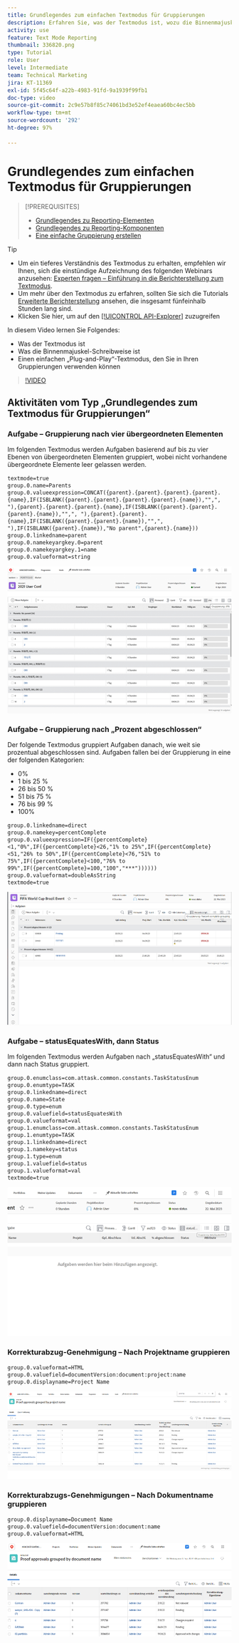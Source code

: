 ```yaml
---
title: Grundlegendes zum einfachen Textmodus für Gruppierungen
description: Erfahren Sie, was der Textmodus ist, wozu die Binnenmajuskel-Schreibweise dient, und lernen Sie einen einfachen „Plug-and-Play“-Textmodus kennen, den Sie für Ihre Gruppierungen in Workfront verwenden können.
activity: use
feature: Text Mode Reporting
thumbnail: 336820.png
type: Tutorial
role: User
level: Intermediate
team: Technical Marketing
jira: KT-11369
exl-id: 5f45c64f-a22b-4983-91fd-9a1939f99fb1
doc-type: video
source-git-commit: 2c9e57b8f85c74061bd3e52ef4eaea60bc4ec5bb
workflow-type: tm+mt
source-wordcount: '292'
ht-degree: 97%

---
```


# Grundlegendes zum einfachen Textmodus für Gruppierungen

>[!PREREQUISITES]
>
>* [Grundlegendes zu Reporting-Elementen](https://experienceleague.adobe.com/docs/workfront-learn/tutorials-workfront/reporting/basic-reporting/reporting-elements.html?lang=de)
>* [Grundlegendes zu Reporting-Komponenten](https://experienceleague.adobe.com/docs/workfront-learn/tutorials-workfront/reporting/basic-reporting/reporting-components.html?lang=de)
>* [Eine einfache Gruppierung erstellen](https://experienceleague.adobe.com/docs/workfront-learn/tutorials-workfront/reporting/basic-reporting/create-a-basic-grouping.html?lang=de)


>[!TIP]
>
>* Um ein tieferes Verständnis des Textmodus zu erhalten, empfehlen wir Ihnen, sich die einstündige Aufzeichnung des folgenden Webinars anzusehen: [Experten fragen – Einführung in die Berichterstellung zum Textmodus](https://experienceleague.adobe.com/docs/workfront-events/events/reporting-and-dashboards/introduction-to-text-mode-reporting.html?lang=de).
>* Um mehr über den Textmodus zu erfahren, sollten Sie sich die Tutorials [Erweiterte Berichterstellung](https://experienceleague.adobe.com/docs/workfront-learn/tutorials-workfront/reporting/advanced-reporting/welcome-to-advanced-reporting.html?lang=de) ansehen, die insgesamt fünfeinhalb Stunden lang sind.
>* Klicken Sie hier, um auf den [[!UICONTROL API-Explorer]](https://developer.adobe.com/workfront/api-explorer/) zuzugreifen

In diesem Video lernen Sie Folgendes:

* Was der Textmodus ist
* Was die Binnenmajuskel-Schreibweise ist
* Einen einfachen „Plug-and-Play“-Textmodus, den Sie in Ihren Gruppierungen verwenden können

>[!VIDEO](https://video.tv.adobe.com/v/3410641/?quality=12&learn=on)

## Aktivitäten vom Typ „Grundlegendes zum Textmodus für Gruppierungen“

### Aufgabe – Gruppierung nach vier übergeordneten Elementen

Im folgenden Textmodus werden Aufgaben basierend auf bis zu vier Ebenen von übergeordneten Elementen gruppiert, wobei nicht vorhandene übergeordnete Elemente leer gelassen werden.

```
textmode=true
group.0.name=Parents
group.0.valueexpression=CONCAT({parent}.{parent}.{parent}.{parent}.{name},IF(ISBLANK({parent}.{parent}.{parent}.{parent}.{name}),"",", "),{parent}.{parent}.{parent}.{name},IF(ISBLANK({parent}.{parent}.{parent}.{name}),"",", "),{parent}.{parent}.{name},IF(ISBLANK({parent}.{parent}.{name}),"",", "),IF(ISBLANK({parent}.{name}),"No parent",{parent}.{name}))
group.0.linkedname=parent
group.0.namekeyargkey.0=parent
group.0.namekeyargkey.1=name
group.0.valueformat=string
```

![Ein Screenshot mit Projektaufgaben, die nach vier übergeordneten Elementen gruppiert sind](assets/4-parents-grouping.png)


### Aufgabe – Gruppierung nach „Prozent abgeschlossen“

Der folgende Textmodus gruppiert Aufgaben danach, wie weit sie prozentual abgeschlossen sind. Aufgaben fallen bei der Gruppierung in eine der folgenden Kategorien:

* 0%
* 1 bis 25 %
* 26 bis 50 %
* 51 bis 75 %
* 76 bis 99 %
* 100%

```
group.0.linkedname=direct
group.0.namekey=percentComplete
group.0.valueexpression=IF({percentComplete}<1,"0%",IF({percentComplete}<26,"1% to 25%",IF({percentComplete}<51,"26% to 50%",IF({percentComplete}<76,"51% to 75%",IF({percentComplete}<100,"76% to 99%",IF({percentComplete}=100,"100","***"))))))
group.0.valueformat=doubleAsString
textmode=true
```

![Ein Screenshot mit Projektaufgaben, die danach gruppiert sind, wie weit sie prozentual abgeschlossen sind](assets/percent-complete-grouping.png)

### Aufgabe – statusEquatesWith, dann Status

Im folgenden Textmodus werden Aufgaben nach „statusEquatesWith“ und dann nach Status gruppiert.

```
group.0.enumclass=com.attask.common.constants.TaskStatusEnum
group.0.enumtype=TASK
group.0.linkedname=direct
group.0.name=State
group.0.type=enum
group.0.valuefield=statusEquatesWith
group.0.valueformat=val
group.1.enumclass=com.attask.common.constants.TaskStatusEnum
group.1.enumtype=TASK
group.1.linkedname=direct
group.1.namekey=status
group.1.type=enum
group.1.valuefield=status
group.1.valueformat=val
textmode=true
```

![Ein Screenshot mit Projektaufgaben, die nach „statusEquatesWith“ gruppiert sind](assets/status-equates-with.png)


### Korrekturabzug-Genehmigung – Nach Projektname gruppieren

```
group.0.valueformat=HTML
group.0.valuefield=documentVersion:document:project:name
group.0.displayname=Project Name
```

![Ein Screenshot mit Korrekturabzug-Genehmigungen, die nach Projektname gruppiert sind](assets/proof-approvals-grouped-by-project-name.png)


### Korrekturabzugs-Genehmigungen – Nach Dokumentname gruppieren

```
group.0.displayname=Document Name
group.0.valuefield=documentVersion:document:name
group.0.valueformat=HTML
```

![Ein Screenshot mit Korrekturabzugs-Genehmigungen, die nach Projektname gruppiert sind](assets/proof-approvals-grouped-by-doc-name.png)

